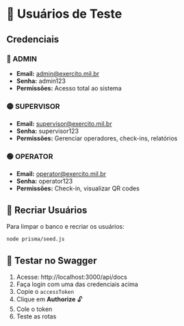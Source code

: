 # 👥 Usuários de Teste

## Credenciais

### 🔴 ADMIN
- **Email:** admin@exercito.mil.br
- **Senha:** admin123
- **Permissões:** Acesso total ao sistema

### 🟡 SUPERVISOR
- **Email:** supervisor@exercito.mil.br
- **Senha:** supervisor123
- **Permissões:** Gerenciar operadores, check-ins, relatórios

### 🟢 OPERATOR
- **Email:** operator@exercito.mil.br
- **Senha:** operator123
- **Permissões:** Check-in, visualizar QR codes

## 🔄 Recriar Usuários

Para limpar o banco e recriar os usuários:

```bash
node prisma/seed.js
```

## 🧪 Testar no Swagger

1. Acesse: http://localhost:3000/api/docs
2. Faça login com uma das credenciais acima
3. Copie o `accessToken`
4. Clique em **Authorize** 🔓
5. Cole o token
6. Teste as rotas
